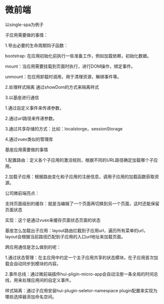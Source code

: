 # 微前端

以single-spa为例子

子应用需要做的事情：

1.导出必要的生命周期钩子函数：

bootstrap: 在应用初始化前执行一些准备工作，例如加载依赖，初始化数据。

mount：当应用需要挂载到页面时执行，进行DOM操作，绑定事件。

unmount：在应用卸载时调用，用于清理资源，解绑事件等。

2.处理样式隔离 通过showDom的方式来隔离样式

3.以基座进行通信

1.通过自定义事件来传递参数，

2.通过url路径来传递参数。

3.通过共享存储的方式：比如：localstorge，sessionStorage

4.通过vuex类似的管理库

基座应用需要做的事情

1.配置路由：定义各个子应用的激活规则，根据不同的URL路径确定加载哪个子应用。

2.加载子应用：根据路由变化和子应用的注册信息，调用子应用的加载函数获取资源。

公司微前端亮点：

支持页面级别的缓存：就是当编辑了一个页面再切换到另一个页面，这时还能保留页面状态

实现：这个是通过vuex来缓存页面状态页面的状态

基座怎么加载出子应用：layout路由拦截到子应用url，遍历所有菜单的url，layout会根据当前路径匹配到子应用的入口url地址来加载页面。

跨应用通信是怎么做到的呢：

1.通过状态管理：在主应用中约定一个主子应用共享的状态模块，在子应用首次加载会自动同步到模块的内容。

2.事件总线：通过微前端插件hui-pligin-micro-app会自动注册一条全局的时间总线，用来处理应用间的自定义事件。

样式隔离：通过子应用安装hui-plugin-seletor-namespace plugin配置来实现为哪些选择器添加命名空间。

